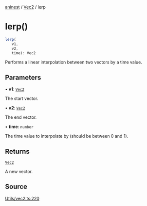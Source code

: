 [aninest](../../index.md) / [Vec2](../index.md) / lerp

# lerp()

```ts
lerp(
   v1, 
   v2, 
   time): Vec2
```

Performs a linear interpolation between two vectors by a time value.

## Parameters

• **v1**: [`Vec2`](../type-aliases/Vec2.md)

The start vector.

• **v2**: [`Vec2`](../type-aliases/Vec2.md)

The end vector.

• **time**: `number`

The time value to interpolate by (should be between 0 and 1).

## Returns

[`Vec2`](../type-aliases/Vec2.md)

A new vector.

## Source

[Utils/vec2.ts:220](https://github.com/zphrs/aninest/blob/3be3895/src/Utils/vec2.ts#L220)
